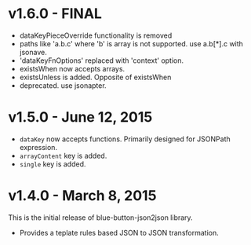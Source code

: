 # v1.6.0 - FINAL

- dataKeyPieceOverride functionality is removed
- paths like 'a.b.c' where 'b' is array is not supported. use a.b[*].c with jsonave.
- 'dataKeyFnOptions' replaced with 'context' option.
- existsWhen now accepts arrays.
- existsUnless is added.  Opposite of existsWhen
- deprecated.  use jsonapter.

# v1.5.0 - June 12, 2015

- `dataKey` now accepts functions.  Primarily designed for JSONPath expression.
- `arrayContent` key is added.
- `single` key is added.

# v1.4.0 - March 8, 2015

This is the initial release of blue-button-json2json library.

- Provides a teplate rules based JSON to JSON transformation.

